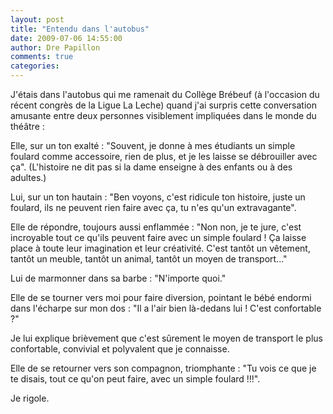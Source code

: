 ```yaml
---
layout: post
title: "Entendu dans l'autobus"
date: 2009-07-06 14:55:00
author: Dre Papillon
comments: true
categories: 
---
```



J'étais dans l'autobus qui me ramenait du Collège Brébeuf (à l'occasion du récent congrès de la Ligue La Leche) quand j'ai surpris cette conversation amusante entre deux personnes visiblement impliquées dans le monde du théâtre :

Elle, sur un ton exalté : "Souvent, je donne à mes étudiants un simple foulard comme accessoire, rien de plus, et je les laisse se débrouiller avec ça". (L'histoire ne dit pas si la dame enseigne à des enfants ou à des adultes.)

Lui, sur un ton hautain : "Ben voyons, c'est ridicule ton histoire, juste un foulard, ils ne peuvent rien faire avec ça, tu n'es qu'un extravagante".

Elle de répondre, toujours aussi enflammée : "Non non, je te jure, c'est incroyable tout ce qu'ils peuvent faire avec un simple foulard ! Ça laisse place à toute leur imagination et leur créativité. C'est tantôt un vêtement, tantôt un meuble, tantôt un animal, tantôt un moyen de transport..."

Lui de marmonner dans sa barbe : "N'importe quoi."

Elle de se tourner vers moi pour faire diversion, pointant le bébé endormi dans l'écharpe sur mon dos : "Il a l'air bien là-dedans lui ! C'est confortable ?"

Je lui explique brièvement que c'est sûrement le moyen de transport le plus confortable, convivial et polyvalent que je connaisse.

Elle de se retourner vers son compagnon, triomphante : "Tu vois ce que je te disais, tout ce qu'on peut faire, avec un simple foulard !!!".

Je rigole.